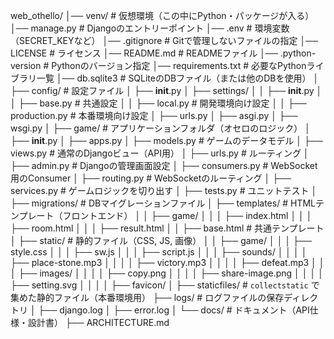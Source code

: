 web_othello/
│── venv/                     # 仮想環境（この中にPython・パッケージが入る）
│── manage.py                  # Djangoのエントリーポイント
│── .env                        # 環境変数（SECRET_KEYなど）
│── .gitignore                  # Gitで管理しないファイルの指定
│── LICENSE                    # ライセンス
│── README.md                    # READMEファイル
│── .python-version                    # Pythonのバージョン指定
│── requirements.txt            # 必要なPythonライブラリ一覧
│── db.sqlite3                  # SQLiteのDBファイル（または他のDBを使用）
│
├── config/                   # 設定ファイル
│   ├── __init__.py
│   ├── settings/
│   │   ├── __init__.py
│   │   ├── base.py           # 共通設定
│   │   ├── local.py          # 開発環境向け設定
│   │   ├── production.py     # 本番環境向け設定
│   ├── urls.py
│   ├── asgi.py
│   ├── wsgi.py
│
├── game/                        # アプリケーションフォルダ（オセロのロジック）
│   ├── __init__.py
│   ├── apps.py
│   ├── models.py                # ゲームのデータモデル
│   ├── views.py                 # 通常のDjangoビュー（API用）
│   ├── urls.py                  # ルーティング
│   ├── admin.py                 # Djangoの管理画面設定
│   ├── consumers.py             # WebSocket用のConsumer
│   ├── routing.py               # WebSocketのルーティング
│   ├── services.py              # ゲームロジックを切り出す
│   ├── tests.py                 # ユニットテスト
│   ├── migrations/              # DBマイグレーションファイル
│   ├── templates/               # HTMLテンプレート（フロントエンド）
│   │   ├── game/
│   │   │   ├── index.html
│   │   │   ├── room.html
│   │   │   ├── result.html
│   │   ├── base.html             # 共通テンプレート
│   ├── static/                   # 静的ファイル（CSS, JS, 画像）
│   │   ├── game/
│   │   │   ├── style.css
│   │   │   ├── sw.js
│   │   │   ├── script.js
│   │   │   ├── sounds/
│   │   │   │   ├── place-stone.mp3
│   │   │   │   ├── victory.mp3
│   │   │   │   ├── defeat.mp3
│   │   │   ├── images/
│   │   │   │   ├── copy.png
│   │   │   │   ├── share-image.png
│   │   │   │   ├── setting.svg
│   │   │   │   ├── favicon/
│
├── staticfiles/                 # `collectstatic` で集めた静的ファイル（本番環境用）
├── logs/                        # ログファイルの保存ディレクトリ
│   ├── django.log
│   ├── error.log
│
└── docs/                        # ドキュメント（API仕様・設計書）
    ├── ARCHITECTURE.md